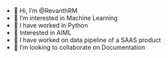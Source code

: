 - 👋 Hi, I’m @RevanthRM
- 👀 I’m interested in Machine Learning
- 🦋 I have worked in Python
- 🧠 Interested in AIML
- 🌱 I have worked on data pipeline of a SAAS product
- 💞️ I’m looking to collaborate on Documentation

<!---
RevanthRM/RevanthRM is a ✨ special ✨ repository because its `README.md` (this file) appears on your GitHub profile.
You can click the Preview link to take a look at your changes.
--->
